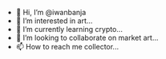 - 👋 Hi, I’m @iwanbanja
- 👀 I’m interested in art...
- 🌱 I’m currently learning crypto...
- 💞️ I’m looking to collaborate on market art...
- 📫 How to reach me collector...

<!---
iwanbanja/iwanbanja is a ✨ special ✨ repository because its `README.md` (this file) appears on your GitHub profile.
You can click the Preview link to take a look at your changes.
--->
